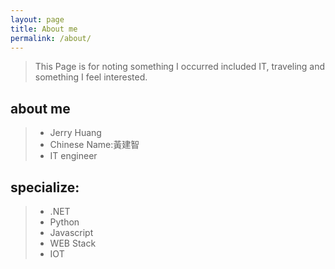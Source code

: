 ```yaml
---
layout: page
title: About me
permalink: /about/
---
```


>This Page is for noting something I occurred included IT, traveling and something I feel interested.


## about me
>- Jerry Huang 
>- Chinese Name:黃建智
>- IT engineer

## specialize:
>- .NET 
>- Python
>- Javascript
>- WEB Stack
>- IOT 

